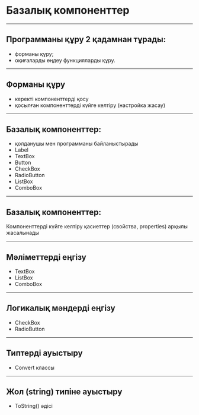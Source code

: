 # Базалық компоненттер

---

## Программаны құру 2 қадамнан тұрады:
* форманы құру;
* оқиғаларды өңдеу функцияларды құру.

---

## Форманы құру
* керекті компоненттерді қосу
* қосылған компоненттерді күйге келтіру (настройка жасау)

---

## Базалық компоненттер:
* қолданушы мен программаны байланыстырады
* Label
* TextBox
* Button
* CheckBox
* RadioButton
* ListBox
* ComboBox

---

## Базалық компоненттер:

Компоненттерді күйге келтіру қасиеттер (свойства, properties) арқылы жасалынады

---

## Мәліметтерді еңгізу
* TextBox
* ListBox
* ComboBox

---

## Логикалық мәндерді еңгізу
* CheckBox
* RadioButton

---

## Типтерді ауыстыру
* Convert классы

---

## Жол (string) типіне ауыстыру
* ToString() әдісі
